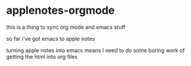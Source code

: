 # applenotes-orgmode

this is a thing to sync org mode and emacs stuff

so far i've got emacs to apple notes

turning apple notes into emacs means I need to do some boring work of getting the html into org files
